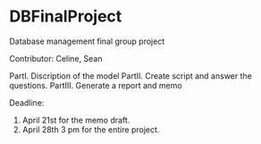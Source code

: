 DBFinalProject
==============

Database management final group project

Contributor: Celine, Sean

PartI. Discription of the model
PartII. Create script and answer the questions.
PartIII. Generate a report and memo

Deadline:
1. April 21st for the memo draft.
2. April 28th 3 pm for the entire project.

